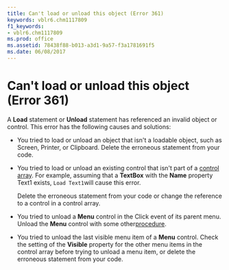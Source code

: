 ```yaml
---
title: Can't load or unload this object (Error 361)
keywords: vblr6.chm1117809
f1_keywords:
- vblr6.chm1117809
ms.prod: office
ms.assetid: 78438f88-b013-a3d1-9a57-f3a1781691f5
ms.date: 06/08/2017
---
```



# Can't load or unload this object (Error 361)

A **Load** statement or **Unload** statement has referenced an invalid object or control. This error has the following causes and solutions:



- You tried to load or unload an object that isn't a loadable object, such as Screen, Printer, or Clipboard. Delete the erroneous statement from your code.
    
- You tried to load or unload an existing control that isn't part of a [control array](vbe-glossary.md). For example, assuming that a **TextBox** with the **Name** property Text1 exists, `Load Text1`will cause this error.
    
    Delete the erroneous statement from your code or change the reference to a control in a control array.
    
- You tried to unload a **Menu** control in the Click event of its parent menu. Unload the **Menu** control with some other[procedure](vbe-glossary.md).
    
- You tried to unload the last visible menu item of a **Menu** control. Check the setting of the **Visible** property for the other menu items in the control array before trying to unload a menu item, or delete the erroneous statement from your code.
    


